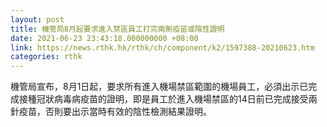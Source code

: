 ```yaml
---
layout: post
title: 機管局8月起要求進入禁區員工打完兩劑疫苗或陰性證明
date: 2021-06-23 23:43:18.000000000 +08:00
link: https://news.rthk.hk/rthk/ch/component/k2/1597388-20210623.htm
categories: rthk
---
```


機管局宣布，8月1日起，要求所有進入機場禁區範圍的機場員工，必須出示已完成接種冠狀病毒病疫苗的證明，即是員工於進入機場禁區的14日前已完成接受兩針疫苗，否則要出示當時有效的陰性檢測結果證明。
